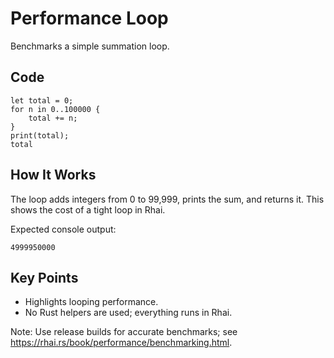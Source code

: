 # Performance Loop

Benchmarks a simple summation loop.

## Code

```rhai
let total = 0;
for n in 0..100000 {
    total += n;
}
print(total);
total
```

## How It Works

The loop adds integers from 0 to 99,999, prints the sum, and returns it. This
shows the cost of a tight loop in Rhai.

Expected console output:

```
4999950000
```

## Key Points

- Highlights looping performance.
- No Rust helpers are used; everything runs in Rhai.

Note: Use release builds for accurate benchmarks; see <https://rhai.rs/book/performance/benchmarking.html>.
